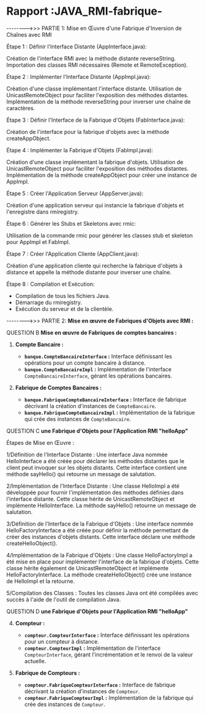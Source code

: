 # Rapport :JAVA_RMI-fabrique-
-------->>> PARTIE 1:  Mise en Œuvre d'une Fabrique d'Inversion de Chaînes avec RMI

Étape 1 : Définir l'Interface Distante (AppInterface.java):

Création de l'interface RMI avec la méthode distante reverseString.
Importation des classes RMI nécessaires (Remote et RemoteException).

Étape 2 : Implémenter l'Interface Distante (AppImpl.java):

Création d'une classe implémentant l'interface distante.
Utilisation de UnicastRemoteObject pour faciliter l'exposition des méthodes distantes.
Implémentation de la méthode reverseString pour inverser une chaîne de caractères.

Étape 3 : Définir l'Interface de la Fabrique d'Objets (FabInterface.java):

Création de l'interface pour la fabrique d'objets avec la méthode createAppObject.

Étape 4 : Implémenter la Fabrique d'Objets (FabImpl.java):

Création d'une classe implémentant la fabrique d'objets.
Utilisation de UnicastRemoteObject pour faciliter l'exposition des méthodes distantes.
Implémentation de la méthode createAppObject pour créer une instance de AppImpl.

Étape 5 : Créer l'Application Serveur (AppServer.java):

Création d'une application serveur qui instancie la fabrique d'objets et l'enregistre dans rmiregistry.


Étape 6 : Générer les Stubs et Skeletons avec rmic:

Utilisation de la commande rmic pour générer les classes stub et skeleton pour AppImpl et FabImpl.

Étape 7 : Créer l'Application Cliente (AppClient.java):

Création d'une application cliente qui recherche la fabrique d'objets à distance et appelle la méthode distante pour inverser une chaîne.

Étape 8 : Compilation et Exécution:

* Compilation de tous les fichiers Java.
* Démarrage du rmiregistry.
* Exécution du serveur et de la clientèle.

-------->>> PARTIE 2: **Mise en œuvre de Fabriques d'Objets avec RMI :**

QUESTION B  **Mise en œuvre de Fabriques de comptes bancaires :**

1. **Compte Bancaire :**
   - **`banque.CompteBancaireInterface` :** Interface définissant les opérations pour un compte bancaire à distance.
   - **`banque.CompteBancaireImpl` :** Implémentation de l'interface `CompteBancaireInterface`, gérant les opérations bancaires.

2. **Fabrique de Comptes Bancaires :**
   - **`banque.FabriqueCompteBancaireInterface` :** Interface de fabrique décrivant la création d'instances de `CompteBancaire`.
   - **`banque.FabriqueCompteBancaireImpl` :** Implémentation de la fabrique qui crée des instances de `CompteBancaire`.

QUESTION C  **une Fabrique d'Objets pour l'Application RMI "helloApp"**
  
Étapes de Mise en Œuvre :

1/Définition de l'Interface Distante : Une interface Java nommée HelloInterface a été créée pour déclarer les méthodes distantes que le client peut invoquer sur les objets distants. Cette interface contient une méthode sayHello() qui retourne un message de salutation.

2/Implémentation de l'Interface Distante : Une classe HelloImpl a été développée pour fournir l'implémentation des méthodes définies dans l'interface distante. Cette classe hérite de UnicastRemoteObject et implémente HelloInterface. La méthode sayHello() retourne un message de salutation.

3/Définition de l'Interface de la Fabrique d'Objets : Une interface nommée HelloFactoryInterface a été créée pour définir la méthode permettant de créer des instances d'objets distants. Cette interface déclare une méthode createHelloObject().

4/Implémentation de la Fabrique d'Objets : Une classe HelloFactoryImpl a été mise en place pour implémenter l'interface de la fabrique d'objets. Cette classe hérite également de UnicastRemoteObject et implémente HelloFactoryInterface. La méthode createHelloObject() crée une instance de HelloImpl et la retourne.

5/Compilation des Classes : Toutes les classes Java ont été compilées avec succès à l'aide de l'outil de compilation Java.

QUESTION D  **une Fabrique d'Objets pour l'Application RMI "helloApp"**

4. **Compteur :**
   - **`compteur.CompteurInterface` :** Interface définissant les opérations pour un compteur à distance.
   - **`compteur.CompteurImpl` :** Implémentation de l'interface `CompteurInterface`, gérant l'incrémentation et le renvoi de la valeur actuelle.

5. **Fabrique de Compteurs :**
   - **`compteur.FabriqueCompteurInterface` :** Interface de fabrique décrivant la création d'instances de `Compteur`.
   - **`compteur.FabriqueCompteurImpl` :** Implémentation de la fabrique qui crée des instances de `Compteur`.


